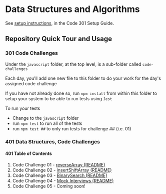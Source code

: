# Data Structures and Algorithms

See [setup instructions](https://codefellows.github.io/setup-guide/code-301/3-code-challenges), in the Code 301 Setup Guide.

## Repository Quick Tour and Usage

### 301 Code Challenges

Under the `javascript` folder, at the top level, is a sub-folder called `code-challenges`

Each day, you'll add one new file to this folder to do your work for the day's assigned code challenge

If you have not already done so, run `npm install` from within this folder to setup your system to be able to run tests using `Jest`

To run your tests

- Change to the `javascript` folder
- run `npm test` to run all of the tests
- run `npm test ##` to only run tests for challenge ## (i.e. 01)

### 401 Data Structures, Code Challenges

#### 401 Table of Contents
1. Code Challenge 01 - [reverseArray (README)]()
2. Code Challenge 02 - [insertShiftArray (README)]()
3. Code Challenge 03 - [BinarySearch (README)]()
4. Code Challenge 04 - [Mock Interviews (README)]()
5. Code Challenge 05 - Coming soon!
